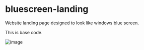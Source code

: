 # bluescreen-landing
Website landing page designed to look like windows blue screen.

This is base code.

![image](https://github.com/imluth/bluescreen-landing/assets/56952317/a180a46e-1e1f-4b27-b659-cedc22557b14)

